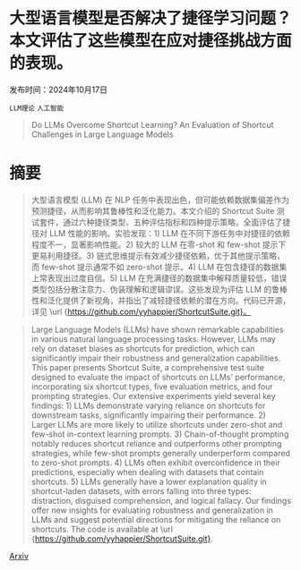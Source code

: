 # 大型语言模型是否解决了捷径学习问题？本文评估了这些模型在应对捷径挑战方面的表现。

发布时间：2024年10月17日

`LLM理论` `人工智能`

> Do LLMs Overcome Shortcut Learning? An Evaluation of Shortcut Challenges in Large Language Models

# 摘要

> 大型语言模型 (LLM) 在 NLP 任务中表现出色，但可能依赖数据集偏差作为预测捷径，从而影响其鲁棒性和泛化能力。本文介绍的 Shortcut Suite 测试套件，通过六种捷径类型、五种评估指标和四种提示策略，全面评估了捷径对 LLM 性能的影响。实验发现：1) LLM 在不同下游任务中对捷径的依赖程度不一，显著影响性能。2) 较大的 LLM 在零-shot 和 few-shot 提示下更易利用捷径。3) 链式思维提示有效减少捷径依赖，优于其他提示策略，而 few-shot 提示通常不如 zero-shot 提示。4) LLM 在包含捷径的数据集上常表现出过度自信。5) LLM 在充满捷径的数据集中解释质量较低，错误类型包括分散注意力、伪装理解和逻辑谬误。这些发现为评估 LLM 的鲁棒性和泛化提供了新视角，并指出了减轻捷径依赖的潜在方向。代码已开源，详见 \url {https://github.com/yyhappier/ShortcutSuite.git}。

> Large Language Models (LLMs) have shown remarkable capabilities in various natural language processing tasks. However, LLMs may rely on dataset biases as shortcuts for prediction, which can significantly impair their robustness and generalization capabilities. This paper presents Shortcut Suite, a comprehensive test suite designed to evaluate the impact of shortcuts on LLMs' performance, incorporating six shortcut types, five evaluation metrics, and four prompting strategies. Our extensive experiments yield several key findings: 1) LLMs demonstrate varying reliance on shortcuts for downstream tasks, significantly impairing their performance. 2) Larger LLMs are more likely to utilize shortcuts under zero-shot and few-shot in-context learning prompts. 3) Chain-of-thought prompting notably reduces shortcut reliance and outperforms other prompting strategies, while few-shot prompts generally underperform compared to zero-shot prompts. 4) LLMs often exhibit overconfidence in their predictions, especially when dealing with datasets that contain shortcuts. 5) LLMs generally have a lower explanation quality in shortcut-laden datasets, with errors falling into three types: distraction, disguised comprehension, and logical fallacy. Our findings offer new insights for evaluating robustness and generalization in LLMs and suggest potential directions for mitigating the reliance on shortcuts. The code is available at \url {https://github.com/yyhappier/ShortcutSuite.git}.

[Arxiv](https://arxiv.org/abs/2410.13343)